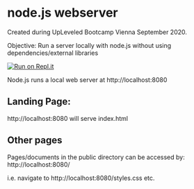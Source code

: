 # node.js webserver

Created during UpLeveled Bootcamp Vienna September 2020.

Objective: Run a server locally with node.js without using dependencies/external libraries

[![Run on Repl.it](https://repl.it/badge/github/thorinaboenke/webserver)](https://repl.it/github/thorinaboenke/webserver)

Node.js runs a local web server at http://localhost:8080

## Landing Page:

http://localhost:8080
will serve index.html

## Other pages

Pages/documents in the public directory can be accessed by:
http://localhost:8080/ <documentname>

i.e. navigate to http://localhost:8080/styles.css etc.
